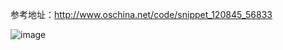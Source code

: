 参考地址：http://www.oschina.net/code/snippet_120845_56833

![image](https://upload-images.jianshu.io/upload_images/12650760-55a9153a84c8047a.gif?imageMogr2/auto-orient/strip)
